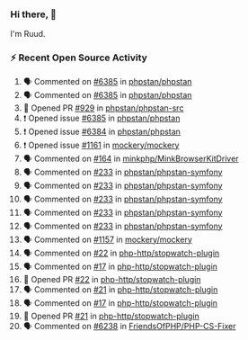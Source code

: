 ### Hi there, 👋

I'm Ruud.
 
### :zap: Recent Open Source Activity

<!--START_SECTION:activity-->
1. 🗣 Commented on [#6385](https://github.com/phpstan/phpstan/issues/6385) in [phpstan/phpstan](https://github.com/phpstan/phpstan)
2. 🗣 Commented on [#6385](https://github.com/phpstan/phpstan/issues/6385) in [phpstan/phpstan](https://github.com/phpstan/phpstan)
3. 💪 Opened PR [#929](https://github.com/phpstan/phpstan-src/pull/929) in [phpstan/phpstan-src](https://github.com/phpstan/phpstan-src)
4. ❗️ Opened issue [#6385](https://github.com/phpstan/phpstan/issues/6385) in [phpstan/phpstan](https://github.com/phpstan/phpstan)
5. ❗️ Opened issue [#6384](https://github.com/phpstan/phpstan/issues/6384) in [phpstan/phpstan](https://github.com/phpstan/phpstan)
6. ❗️ Opened issue [#1161](https://github.com/mockery/mockery/issues/1161) in [mockery/mockery](https://github.com/mockery/mockery)
7. 🗣 Commented on [#164](https://github.com/minkphp/MinkBrowserKitDriver/issues/164) in [minkphp/MinkBrowserKitDriver](https://github.com/minkphp/MinkBrowserKitDriver)
8. 🗣 Commented on [#233](https://github.com/phpstan/phpstan-symfony/issues/233) in [phpstan/phpstan-symfony](https://github.com/phpstan/phpstan-symfony)
9. 🗣 Commented on [#233](https://github.com/phpstan/phpstan-symfony/issues/233) in [phpstan/phpstan-symfony](https://github.com/phpstan/phpstan-symfony)
10. 🗣 Commented on [#233](https://github.com/phpstan/phpstan-symfony/issues/233) in [phpstan/phpstan-symfony](https://github.com/phpstan/phpstan-symfony)
11. 🗣 Commented on [#233](https://github.com/phpstan/phpstan-symfony/issues/233) in [phpstan/phpstan-symfony](https://github.com/phpstan/phpstan-symfony)
12. 🗣 Commented on [#233](https://github.com/phpstan/phpstan-symfony/issues/233) in [phpstan/phpstan-symfony](https://github.com/phpstan/phpstan-symfony)
13. 🗣 Commented on [#1157](https://github.com/mockery/mockery/issues/1157) in [mockery/mockery](https://github.com/mockery/mockery)
14. 🗣 Commented on [#22](https://github.com/php-http/stopwatch-plugin/issues/22) in [php-http/stopwatch-plugin](https://github.com/php-http/stopwatch-plugin)
15. 🗣 Commented on [#17](https://github.com/php-http/stopwatch-plugin/issues/17) in [php-http/stopwatch-plugin](https://github.com/php-http/stopwatch-plugin)
16. 💪 Opened PR [#22](https://github.com/php-http/stopwatch-plugin/pull/22) in [php-http/stopwatch-plugin](https://github.com/php-http/stopwatch-plugin)
17. 🗣 Commented on [#21](https://github.com/php-http/stopwatch-plugin/issues/21) in [php-http/stopwatch-plugin](https://github.com/php-http/stopwatch-plugin)
18. 🗣 Commented on [#17](https://github.com/php-http/stopwatch-plugin/issues/17) in [php-http/stopwatch-plugin](https://github.com/php-http/stopwatch-plugin)
19. 💪 Opened PR [#21](https://github.com/php-http/stopwatch-plugin/pull/21) in [php-http/stopwatch-plugin](https://github.com/php-http/stopwatch-plugin)
20. 🗣 Commented on [#6238](https://github.com/FriendsOfPHP/PHP-CS-Fixer/issues/6238) in [FriendsOfPHP/PHP-CS-Fixer](https://github.com/FriendsOfPHP/PHP-CS-Fixer)
<!--END_SECTION:activity-->
